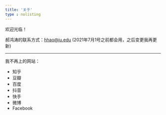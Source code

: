 ```yaml
---
title: '关于'
type : nolisting
---
```


欢迎光临！

郝鸿涛的联系方式：hhao@iu.edu (2021年7月1号之前都会用，之后变更我再更新)

---
我不再上的网站：

- 知乎
- 豆瓣 
- 百度
- 抖音
- 快手
- 微博
- Facebook


